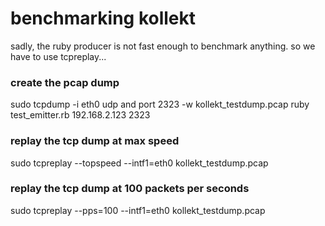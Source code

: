 benchmarking kollekt
====================

sadly, the ruby producer is not fast enough to benchmark anything. so we have to use tcpreplay...

### create the pcap dump
 sudo tcpdump -i eth0 udp and port 2323 -w kollekt_testdump.pcap
ruby test_emitter.rb 192.168.2.123 2323

### replay the tcp dump at max speed
sudo tcpreplay --topspeed --intf1=eth0 kollekt_testdump.pcap

### replay the tcp dump at 100 packets per seconds
sudo tcpreplay --pps=100 --intf1=eth0 kollekt_testdump.pcap
